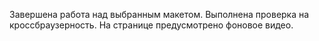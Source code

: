 Завершена работа над выбранным макетом. Выполнена проверка на кроссбраузерность. На странице предусмотрено фоновое видео.
